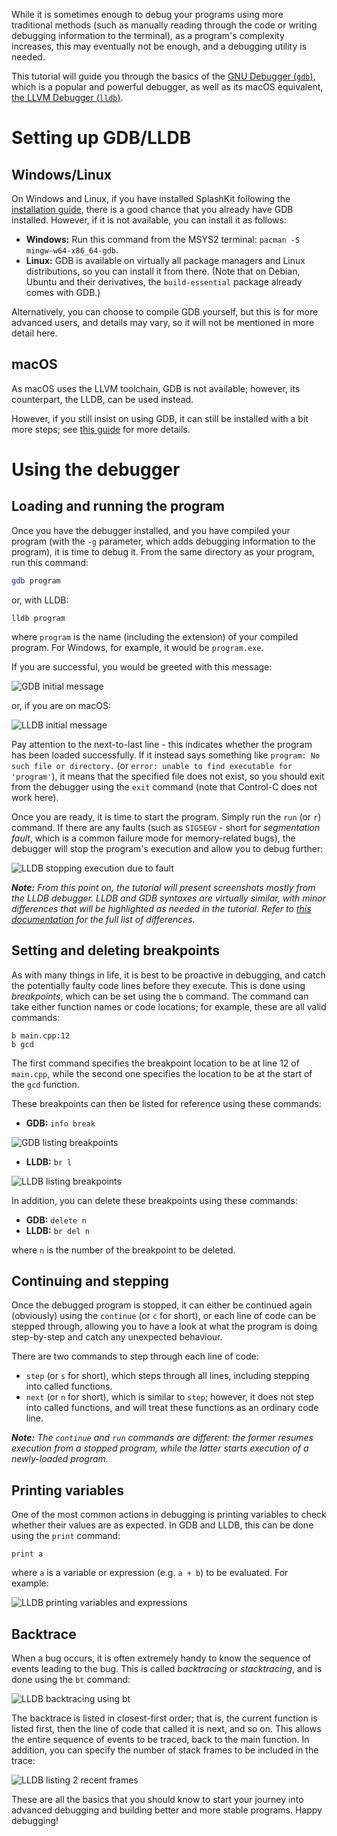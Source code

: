 While it is sometimes enough to debug your programs using more traditional methods (such as manually reading through the code or writing debugging information to the terminal), as a program's complexity increases, this may eventually not be enough, and a debugging utility is needed.

This tutorial will guide you through the basics of the [GNU Debugger (`gdb`)](https://www.sourceware.org/gdb/), which is a popular and powerful debugger, as well as its macOS equivalent, [the LLVM Debugger (`lldb`)](https://lldb.llvm.org/).
# Setting up GDB/LLDB
## Windows/Linux
On Windows and Linux, if you have installed SplashKit following the [installation guide](https://splashkit.io/articles/installation/), there is a good chance that you already have GDB installed. However, if it is not available, you can install it as follows:
 - **Windows:** Run this command from the MSYS2 terminal: `pacman -S mingw-w64-x86_64-gdb`.
 - **Linux:** GDB is available on virtually all package managers and Linux distributions, so you can install it from there. (Note that on Debian, Ubuntu and their derivatives, the `build-essential` package already comes with GDB.)

Alternatively, you can choose to compile GDB yourself, but this is for more advanced users, and details may vary, so it will not be mentioned in more detail here.
## macOS
As macOS uses the LLVM toolchain, GDB is not available; however, its counterpart, the LLDB, can be used instead.

However, if you still insist on using GDB, it can still be installed with a bit more steps; see [this guide](https://dev.to/jasonelwood/setup-gdb-on-macos-in-2020-489k) for more details.
# Using the debugger
## Loading and running the program
Once you have the debugger installed, and you have compiled your program (with the `-g` parameter, which adds debugging information to the program), it is time to debug it. From the same directory as your program, run this command:

```bash
gdb program
```

or, with LLDB:

```
lldb program
```

where `program` is the name (including the extension) of your compiled program. For Windows, for example, it would be `program.exe`.

If you are successful, you would be greeted with this message:

![GDB initial message](gdb-start.png)

or, if you are on macOS:

![LLDB initial message](lldb-start.png)

Pay attention to the next-to-last line - this indicates whether the program has been loaded successfully. If it instead says something like `program: No such file or directory.` (or `error: unable to find executable for 'program'`), it means that the specified file does not exist, so you should exit from the debugger using the `exit` command (note that Control-C does not work here).

Once you are ready, it is time to start the program. Simply run the `run` (or `r`) command. If there are any faults (such as `SIGSEGV` - short for *segmentation fault*, which is a common failure mode for memory-related bugs), the debugger will stop the program's execution and allow you to debug further:

![LLDB stopping execution due to fault](lldb-exec-stop.png)

***Note:** From this point on, the tutorial will present screenshots mostly from the LLDB debugger. LLDB and GDB syntaxes are virtually similar, with minor differences that will be highlighted as needed in the tutorial. Refer to [this documentation](https://developer.apple.com/library/archive/documentation/General/Conceptual/lldb-guide/chapters/A3-GDB-Summary.html) for the full list of differences.*

## Setting and deleting breakpoints
As with many things in life, it is best to be proactive in debugging, and catch the potentially faulty code lines before they execute. This is done using *breakpoints*, which can be set using the `b` command. The command can take either function names or code locations; for example, these are all valid commands:

```
b main.cpp:12
b gcd
```

The first command specifies the breakpoint location to be at line 12 of `main.cpp`, while the second one specifies the location to be at the start of the `gcd` function.

These breakpoints can then be listed for reference using these commands:
 - **GDB:** `info break`

![GDB listing breakpoints](gdb-bp-list.png)

 - **LLDB:** `br l`

![LLDB listing breakpoints](lldb-bp-list.png)

In addition, you can delete these breakpoints using these commands:
 - **GDB:** `delete n`
 - **LLDB:** `br del n`

where `n` is the number of the breakpoint to be deleted.

## Continuing and stepping
Once the debugged program is stopped, it can either be continued again (obviously) using the `continue` (or `c` for short), or each line of code can be stepped through, allowing you to have a look at what the program is doing step-by-step and catch any unexpected behaviour.

There are two commands to step through each line of code:
 - `step` (or `s` for short), which steps through all lines, including stepping into called functions.
 - `next` (or `n` for short), which is similar to `step`; however, it does not step into called functions, and will treat these functions as an ordinary code line.

***Note:** The `continue` and `run` commands are different: the former resumes execution from a stopped program, while the latter starts execution of a newly-loaded program.*

## Printing variables
One of the most common actions in debugging is printing variables to check whether their values are as expected. In GDB and LLDB, this can be done using the `print` command:

```
print a
```

where `a` is a variable or expression (e.g. `a + b`) to be evaluated. For example:

![LLDB printing variables and expressions](lldb-print.png)

## Backtrace
When a bug occurs, it is often extremely handy to know the sequence of events leading to the bug. This is called *backtracing* or *stacktracing*, and is done using the `bt` command:

![LLDB backtracing using `bt`](lldb-bt.png)

The backtrace is listed in closest-first order; that is, the current function is listed first, then the line of code that called it is next, and so on. This allows the entire sequence of events to be traced, back to the main function. In addition, you can specify the number of stack frames to be included in the trace:

![LLDB listing 2 recent frames](lldb-bt-2.png)

These are all the basics that you should know to start your journey into advanced debugging and building better and more stable programs. Happy debugging!